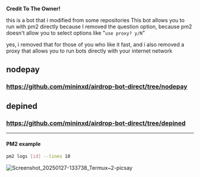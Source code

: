 __Credit To The Owner!__

this is a bot that i modified from some repositories
This bot allows you to run with pm2 directly because I removed the question option, because pm2 doesn't allow you to select options like
"`use proxy? y/N`"

yes, i removed that for those of you who like it fast, and i also removed a proxy that allows you to run bots directly with your internet network

## nodepay
### https://github.com/mininxd/airdrop-bot-direct/tree/nodepay

## depined
### https://github.com/mininxd/airdrop-bot-direct/tree/depined

<hr>


#### PM2 example
```bash
pm2 logs [id] --lines 10
```
![Screenshot_20250127-133738_Termux~2-picsay](https://github.com/user-attachments/assets/b2154c1e-27ac-478b-8cbf-03a80a867d01)
